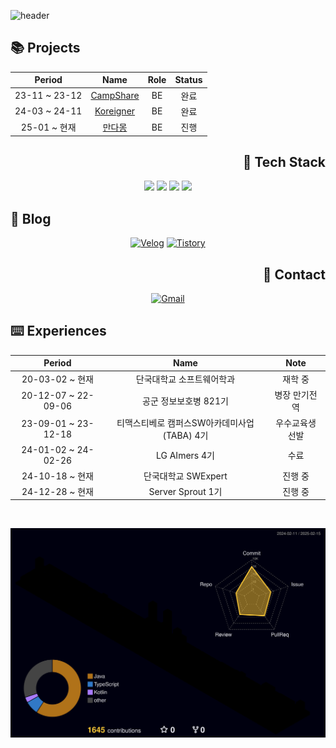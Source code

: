 ![header](https://capsule-render.vercel.app/api?type=waving&color=gradient&height=120&animation=fadeIn&section=footer&text=🐶🐾🦴&fontAlign=70)

<div align="left">
  
## 📚 Projects

</div>

<div align="center">
  
|Period|Name|Role|Status|
|:-:|:-:|:-:|:-:|
|23-11 ~ 23-12|[CampShare](https://github.com/TABA4-9)|BE|완료|
|24-03 ~ 24-11|[Koreigner](https://github.com/DKU-CapstoneDesign)|BE|완료|
|25-01 ~ 현재|[만다몽](https://github.com/mandamong)|BE|진행|

</div>

<div align="right">

## 🔨 Tech Stack
</div>

<div align="center">
  <img src="https://img.shields.io/badge/Spring Boot-%23222222?style=for-the-badge&logo=springboot&logoColor=6DB33F">
  <img src="https://img.shields.io/badge/Java-%23222222?style=for-the-badge&logo=openjdk&logoColor=ED8B00">
  <img src="https://img.shields.io/badge/Kotlin-%23222222?style=for-the-badge&logo=kotlin&logoColor=7F52FF">
  <img src="https://img.shields.io/badge/Kubernetes-%23222222?style=for-the-badge&logo=kubernetes&logoColor=326CE5">
</div>

<div align="left">
  
## 📝 Blog

</div>

<div align="center">
  
[![Velog](https://img.shields.io/badge/Velog-%23222222?style=for-the-badge&logo=Vimeo&logoColor=20c997)](https://velog.io/@digitpic)
[![Tistory](https://img.shields.io/badge/Tistory-%23222222?style=for-the-badge&logo=Tistory&logoColor=ff5a4a)](https://digitpic.tistory.com/)
</div>

<div align="right">

## 📳 Contact

</div>

<div align="center">
  
[![Gmail](https://img.shields.io/badge/Gmail-%23222222?style=for-the-badge&logo=Gmail&logoColor=EA4335)](mailto:jkw5033@gmail.com)
</div>

<div align="left">
  
## ⌨️ Experiences

</div>

<div align="center">

| Period | Name | Note |
|:-:|:-:|:-:|
| 20-03-02 ~ 현재 | 단국대학교 소프트웨어학과 | 재학 중 |
| 20-12-07 ~ 22-09-06 | 공군 정보보호병 821기 | 병장 만기전역 |
| 23-09-01 ~ 23-12-18 | 티맥스티베로 캠퍼스SW아카데미사업(TABA) 4기 | 우수교육생 선발 |
| 24-01-02 ~ 24-02-26 | LG AImers 4기 | 수료 |
| 24-10-18 ~ 현재 | 단국대학교 SWExpert | 진행 중 |
| 24-12-28 ~ 현재 | Server Sprout 1기 | 진행 중 |

</div>

<br>

![digitpic's GitHub stats](./profile-3d-contrib/profile-night-rainbow.svg)
